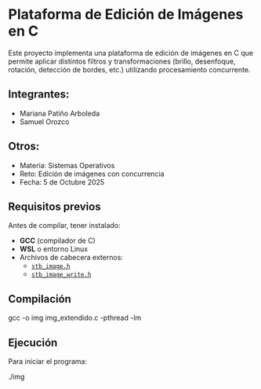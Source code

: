 #  Plataforma de Edición de Imágenes en C

Este proyecto implementa una plataforma de edición de imágenes en C que permite aplicar distintos filtros y transformaciones (brillo, desenfoque, rotación, detección de bordes, etc.) utilizando procesamiento concurrente.  

##  Integrantes:

- Mariana Patiño Arboleda
- Samuel Orozco

## Otros:

- Materia: Sistemas Operativos
- Reto: Edición de imágenes con concurrencia
- Fecha: 5 de Octubre 2025

##  Requisitos previos

Antes de compilar, tener instalado:

- **GCC** (compilador de C)
- **WSL** o entorno Linux
- Archivos de cabecera externos:
  - [`stb_image.h`](https://raw.githubusercontent.com/nothings/stb/master/stb_image.h)
  - [`stb_image_write.h`](https://raw.githubusercontent.com/nothings/stb/master/stb_image_write.h)

## Compilación

gcc -o img img_extendido.c -pthread -lm

## Ejecución
Para iniciar el programa:

./img
